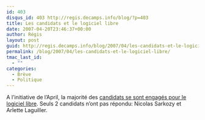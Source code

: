 ```yaml
---
id: 403
disqus_id: 403 http://regis.decamps.info/blog/?p=403
title: Les candidats et le logiciel libre
date: 2007-04-20T23:46:37+00:00
author: Régis
layout: post
guid: http://regis.decamps.info/blog/2007/04/les-candidats-et-le-logiciel-libre/
permalink: /blog/2007/04/les-candidats-et-le-logiciel-libre/
tmac_last_id:
  - ""
categories:
  - Brève
  - Politique
---
```

A l’initiative de l’April, la majorité des [candidats se sont engagés pour le logiciel libre](http://candidats.fr/). Seuls 2 candidats n’ont pas répondu: Nicolas Sarkozy et Arlette Laguiller.
